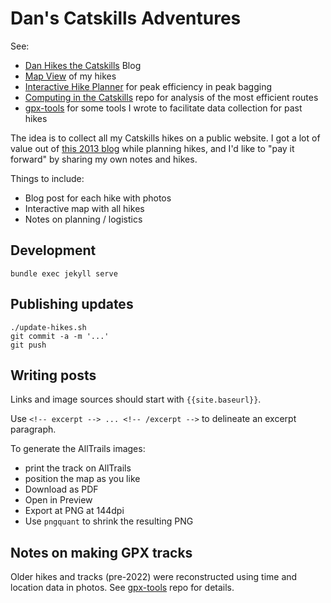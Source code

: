 # Dan's Catskills Adventures

See:

- [Dan Hikes the Catskills] Blog
- [Map View] of my hikes
- [Interactive Hike Planner] for peak efficiency in peak bagging
- [Computing in the Catskills] repo for analysis of the most efficient routes
- [gpx-tools] for some tools I wrote to facilitate data collection for past hikes

The idea is to collect all my Catskills hikes on a public website. I got a lot of value out of [this 2013 blog][1] while planning hikes, and I'd like to "pay it forward" by sharing my own notes and hikes.

Things to include:

- Blog post for each hike with photos
- Interactive map with all hikes
- Notes on planning / logistics

## Development

    bundle exec jekyll serve

## Publishing updates

    ./update-hikes.sh
    git commit -a -m '...'
    git push

## Writing posts

Links and image sources should start with `{{site.baseurl}}`.

Use `<!-- excerpt --> ... <!-- /excerpt -->` to delineate an excerpt paragraph.

To generate the AllTrails images:

- print the track on AllTrails
- position the map as you like
- Download as PDF
- Open in Preview
- Export at PNG at 144dpi
- Use `pngquant` to shrink the resulting PNG

## Notes on making GPX tracks

Older hikes and tracks (pre-2022) were reconstructed using time and location data in photos. See [gpx-tools] repo for details.

[1]: https://www.njnyhikes.com/p/map.html

[Dan Hikes the Catskills]: https://danvk.org/catskills/
[Map View]: https://danvk.org/catskills/map/
[Interactive Hike Planner]: https://danvk.org/catskills/map/planner/
[Computing in the Catskills]: https://github.com/danvk/computing-in-the-catskills/
[gpx-tools]: https://github.com/danvk/gpx-tools/
